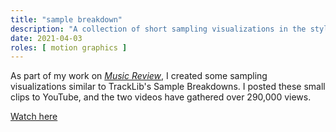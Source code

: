 ```yaml
---
title: "sample breakdown"
description: "A collection of short sampling visualizations in the style of TrackLib."
date: 2021-04-03
roles: [ motion graphics ]
---
```

As part of my work on [*Music Review*](/projects/the-loft), I created some sampling visualizations similar to TrackLib's Sample Breakdowns. I posted these small clips to YouTube, and the two videos have gathered over 290,000 views.

[Watch here](https://youtube.com/playlist?list=PL5G0f7WgAt1p2LeNsttCCOS8dUNPIB56t)
